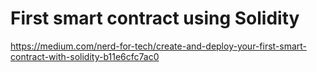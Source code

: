 # First smart contract using Solidity

https://medium.com/nerd-for-tech/create-and-deploy-your-first-smart-contract-with-solidity-b11e6cfc7ac0
